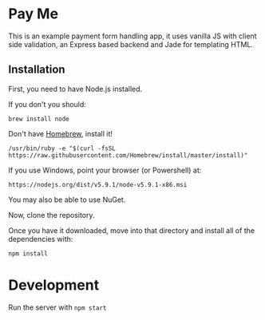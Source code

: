 Pay Me
=======

This is an example payment form handling app, it uses vanilla JS with
client side validation, an Express based backend and Jade for templating
HTML.

## Installation

First, you need to have Node.js installed.

If you don't you should:

```
brew install node
```

Don't have [Homebrew](http://brew.sh/), install it!

```
/usr/bin/ruby -e "$(curl -fsSL https://raw.githubusercontent.com/Homebrew/install/master/install)"
```

If you use Windows, point your browser (or Powershell) at:

```
https://nodejs.org/dist/v5.9.1/node-v5.9.1-x86.msi
```

You may also be able to use NuGet.


Now, clone the repository.

Once you have it downloaded, move into that directory and install all of
the dependencies with:

```
npm install
```

# Development

Run the server with `npm start`
